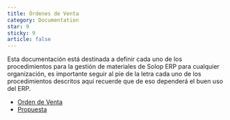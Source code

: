 ```yaml
---
title: Órdenes de Venta
category: Documentation
star: 9
sticky: 9
article: false
---
```


Esta documentación está destinada a definir cada uno de los procedimientos para la gestión de materiales de Solop ERP para cualquier organización, es importante seguir al pie de la letra cada uno de los procedimientos descritos aquí recuerde que de eso dependerá el buen uso del ERP.

- [Orden de Venta](order)
- [Propuesta](proposal)